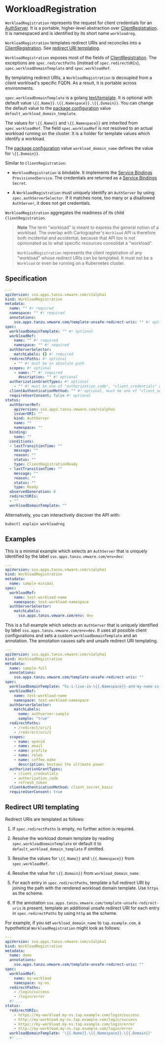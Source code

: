 # WorkloadRegistration

`WorkloadRegistration` represents the request for client credentials for an
[AuthServer](authserver.hbs.md). It is a portable, higher-level abstraction
over [ClientRegistration](clientregistration.hbs.md). It is namespaced and 
is identified by its short name `workloadreg`.

`WorkloadRegistration` templates redirect URIs and reconciles into a
[ClientRegistration](clientregistration.hbs.md). See [redirect URI
templating](#redirect-uri-templating).

`WorkloadRegistration` exposes most of the fields of
[ClientRegistration](clientregistration.hbs.md). The exceptions are
`spec.redirectPaths` (instead of `spec.redirectURIs`), `spec.workloadDomainTemplate` 
and `spec.workloadRef`.

By templating redirect URIs, a `WorkloadRegistration` is decoupled from a client
workload's specific FQDN. As a result, it is portable across environments.

`spec.workloadDomainTemplate` is a golang
[text/template](https://pkg.go.dev/text/template). It is optional with default value `\{{.Name}}.\{{.Namespace}}.\{{.Domain}}`. You can change the default value to the 
[package configuration](../package-configuration.hbs.md) value 
`default_workload_domain_template`.

The values for `\{{.Name}}` and `\{{.Namespace}}` are inherited from
`spec.workloadRef`. The field `spec.workloadRef` is not resolved to an actual
workload running on the cluster. It is a holder for template values which identify 
a workload.

The [package configuration](../package-configuration.hbs.md) value 
`workload_domain_name` defines the value for `\{{.Domain}}`.

Similar to `ClientRegistration`: 

- `WorkloadRegistration` is bindable. It implements the 
  [Service Bindings](https://servicebinding.io/spec/core/1.0.0/)
  `ProvisionedService`. The credentials are returned as a [Service
  Bindings](https://servicebinding.io/spec/core/1.0.0/) `Secret`.

- A `WorkloadRegistration` must uniquely identify an `AuthServer` by using 
  `spec.authServerSelector`. If it matches none, too many or a disallowed `AuthServer`, 
  it does not get credentials.

`WorkloadRegistration` aggregates the readiness of its child `ClientRegistration`.

> **Note** The term "workload" is meant to express the general notion of a
> workload. The overlap with Cartographer's `Workload` API is therefore both
> incidental and accidental, because that API too is not opinionated as to what
> specific resources consolidat a "workload".
>
> `WorkloadRegistration` represents the client registration of any "workload" 
> whose redirect URIs can be templated. It must not be a `Workload` or even be 
> running on a Kubernetes cluster.

## <a id="spec"></a> Specification

```yaml
---
apiVersion: sso.apps.tanzu.vmware.com/v1alpha1
kind: WorkloadRegistration
metadata:
  name: "" #! required
  namespace: "" #! required
  annotations:
    sso.apps.tanzu.vmware.com/template-unsafe-redirect-uris: "" #! optional
spec:
  workloadDomainTemplate: "" #! optional
  workloadRef:
    name: "" #! required
    namespace: "" #! required
  authServerSelector:
    matchLabels: {} #! required
  redirectPaths: #! optional
    - "" #! must be an absolute path
  scopes: #! optional
    - name: "" #! required
      description: "" #! optional
  authorizationGrantTypes: #! optional
    - "" #! must be one of "authorization_code", "client_credentials" or "refresh_token"
  clientAuthenticationMethod: "" #! optional, must be one of "client_secret_post", "client_secret_basic" or "none"
  requireUserConsent: false #! optional
status:
  authServerRef:
    apiVersion: sso.apps.tanzu.vmware.com/v1alpha1
    issuerURI: ""
    kind: AuthServer
    name: ""
    namespace: ""
  binding:
    name: ""
  conditions:
  - lastTransitionTime: ""
    message: ""
    reason: ""
    status: ""
    type: ClientRegistrationReady
  - lastTransitionTime: ""
    message: ""
    reason: ""
    status: ""
    type: Ready
  observedGeneration: 0
  redirectURIs:
  - ""
  workloadDomainTemplate: ""
```

Alternatively, you can interactively discover the API with:

```shell
kubectl explain workloadreg
```

## <a id="examples"></a> Examples

This is a minimal example which selects an `AuthServer` that is uniquely
identified by the label `sso.apps.tanzu.vmware.com/env=dev`:

```yaml
---
apiVersion: sso.apps.tanzu.vmware.com/v1alpha1
kind: WorkloadRegistration
metadata:
  name: sample-minimal
spec:
  workloadRef:
    name: test-workload-name
    namespace: test-workload-namespace
  authServerSelector:
    matchLabels:
      sso.apps.tanzu.vmware.com/env: dev
```

This is a full example which selects an `AuthServer` that is uniquely identified
by label `sso.apps.tanzu.vmware.com/env=dev`. It uses all possible client
configurations and sets a custom `workloadDomainTemplate` and an annotation.
The annotation causes safe and unsafe redirect URI templating.

```yaml
---
apiVersion: sso.apps.tanzu.vmware.com/v1alpha1
kind: WorkloadRegistration
metadata:
  name: sample-full
  annotations:
    sso.apps.tanzu.vmware.com/template-unsafe-redirect-uris: ""
spec:
  workloadDomainTemplate: "hi-i-live-in-\{{.Namespace}}-and-my-name-is-\{{.Name}}.sample.\{{.Domain}}"
  workloadRef:
    name: test-workload-name
    namespace: test-workload-namespace
  authServerSelector:
    matchLabels:
      name: authserver-sample
      sample: "true"
  redirectPaths:
    - /redirect/uri/1
    - /redirect/uri/2
  scopes:
    - name: openid
    - name: email
    - name: profile
    - name: roles
    - name: coffee.make
      description: bestows the ultimate power
  authorizationGrantTypes:
    - client_credentials
    - authorization_code
    - refresh_token
  clientAuthenticationMethod: client_secret_basic
  requireUserConsent: true
```

## <a id="redirect-uri"></a>Redirect URI templating

Redirect URIs are templated as follows:

1. If `spec.redirectPaths` is empty, no further action is required.

1. Resolve the workload domain template by reading
   `spec.workloadDomainTemplate` or default it to
   `default_workload_domain_template` if omitted.

1. Resolve the values for `\{{.Name}}` and `\{{.Namespace}}` from `spec.workloadRef`.

1. Resolve the value for `\{{.Domain}}` from `workload_domain_name`.

1. For each entry in `spec.redirectPaths`, template a full redirect URI by
   joining the path with the rendered workload domain template. Use `https` as
   the scheme.

1. If the annotation `sso.apps.tanzu.vmware.com/template-unsafe-redirect-uris`
   is present, template an additional unsafe redirect URI for each entry in
   `spec.redirectPaths` by using `http` as the scheme.

For example, if you set `workload_domain_name` to `tap.example.com`, a hypothetical
`WorkloadRegistration` might look as follows:

```yaml
---
apiVersion: sso.apps.tanzu.vmware.com/v1alpha1
kind: WorkloadRegistration
metadata:
  name: demo
  annotations:
    sso.apps.tanzu.vmware.com/template-unsafe-redirect-uris: ""
spec:
  workloadRef:
    name: my-workload
    namespace: my-ns
  redirectPaths:
    - /login/success
    - /login/error
  #! ...
status:
  redirectURIs:
    - https://my-workload.my-ns.tap.example.com/login/success
    - http://my-workload.my-ns.tap.example.com/login/success
    - https://my-workload.my-ns.tap.example.com/login/error
    - http://my-workload.my-ns.tap.example.com/login/error
  workloadDomainTemplate: '\{{.Name}}.\{{.Namespace}}.\{{.Domain}}'
  #! ...
```
